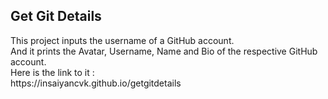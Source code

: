 <h2>Get Git Details </h2>
  <p>This project inputs the username of a GitHub account. <br>
  And it prints the Avatar, Username, Name and Bio of the respective GitHub account.<br>
  Here is the link to it : <br> https://insaiyancvk.github.io/getgitdetails
</p>
